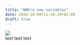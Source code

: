 ```yaml
---
title: "WWCra new variables"
date: 2019-10-09T11:10:29+02:00
draft: true
---
```



 
<div class="bb-l b--black-10">
  <div class="fl w-75 pa2">
  <img class="special-img-class" src="/munipack-automation/images/00003_phase.png" />  
  </div>
  <div class="fl w-25 pa4 ba">
  text text text
  </div>
</div> 



<!-- ![fieldchart 2](/munipack-automation/images/00003_phase.png)
#![fieldchart 2](/munipack-automation/images/WW CrA_phase.png)
#<img class="special-img-class" src="/munipack-automation/images/00003_phase.png" />
-->
